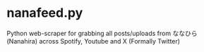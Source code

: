 # nanafeed.py
Python web-scraper for grabbing all posts/uploads from ななひら (Nanahira) across Spotify, Youtube and X (Formally Twitter)
